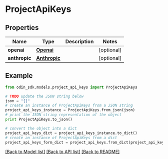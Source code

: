 # ProjectApiKeys


## Properties

Name | Type | Description | Notes
------------ | ------------- | ------------- | -------------
**openai** | [**Openai**](Openai.md) |  | [optional] 
**anthropic** | [**Anthropic**](Anthropic.md) |  | [optional] 

## Example

```python
from odin_sdk.models.project_api_keys import ProjectApiKeys

# TODO update the JSON string below
json = "{}"
# create an instance of ProjectApiKeys from a JSON string
project_api_keys_instance = ProjectApiKeys.from_json(json)
# print the JSON string representation of the object
print ProjectApiKeys.to_json()

# convert the object into a dict
project_api_keys_dict = project_api_keys_instance.to_dict()
# create an instance of ProjectApiKeys from a dict
project_api_keys_form_dict = project_api_keys.from_dict(project_api_keys_dict)
```
[[Back to Model list]](../README.md#documentation-for-models) [[Back to API list]](../README.md#documentation-for-api-endpoints) [[Back to README]](../README.md)


